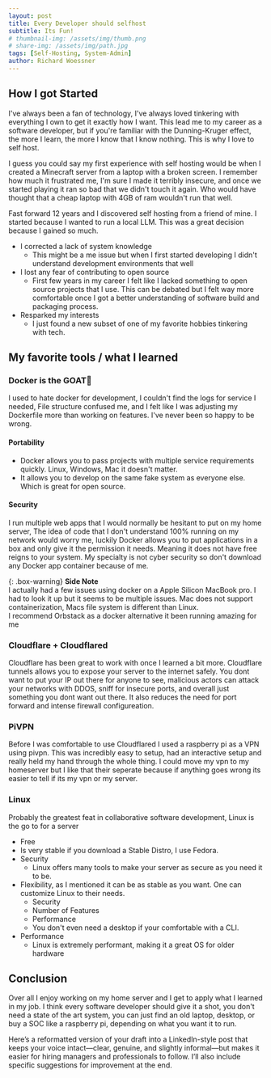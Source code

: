 ```yaml
---
layout: post
title: Every Developer should selfhost
subtitle: Its Fun!
# thumbnail-img: /assets/img/thumb.png
# share-img: /assets/img/path.jpg
tags: [Self-Hosting, System-Admin]
author: Richard Woessner
---
```


## How I got Started
I've always been a fan of technology, I've always loved tinkering with everything I own to get it exactly how I want. This lead me to my career as a software developer, but if you're familiar with the Dunning-Kruger effect, the more I learn, the more I know that I know nothing. This is why I love to self host.

I guess you could say my first experience with self hosting would be when I created a Minecraft server from a laptop with a broken screen. I remember how much it frustrated me, I'm sure I made it terribly insecure, and once we started playing it ran so bad that we didn't touch it again. Who would have thought that a cheap laptop with 4GB of ram wouldn't run that well.

Fast forward 12 years and I discovered self hosting from a friend of mine. I started because I wanted to run a local LLM. This was a great decision because I gained so much.
- I corrected a lack of system knowledge
	- This might be a me issue but when I first started developing I didn't understand development environments that well
- I lost any fear of contributing to open source
	- First few years in my career I felt like I lacked something to open source projects that I use. This can be debated but I felt way more comfortable once I got a better understanding of software build and packaging process. 
- Resparked my interests
	- I just found a new subset of one of my favorite hobbies tinkering with tech.
	  
	  
## My favorite tools / what I learned

### Docker is the GOAT🐐
I used to hate docker for development, I couldn't find the logs for service I needed, File structure confused me, and I felt like I was adjusting my Dockerfile more than working on features. I've never been so happy to be wrong.
#### Portability
- Docker allows you to pass projects with multiple service requirements quickly. Linux, Windows, Mac it doesn't matter. 
- It allows you to develop on the same fake system as everyone else. Which is great for open source.

#### Security
I run multiple web apps that I would normally be hesitant to put on my home server, The idea of code that I don't understand 100% running on my network would worry me, luckily Docker allows you to put applications in a box and only give it the permission it needs. Meaning it does not have free reigns to your system. My specialty is not cyber security so don't download any Docker app container because of me.

{: .box-warning}
 **Side Note** <br/>
 I actually had a few issues using docker on a Apple Silicon MacBook pro. I had to look it up but it seems to be multiple issues. Mac does not support containerization, Macs file system is different than Linux.<br/>
 I recommend Orbstack as a docker alternative it been running amazing for me 
  
### Cloudflare + Cloudflared
Cloudflare has been great to work with once I learned a bit more. Cloudflare tunnels allows you to expose your server to the internet safely. You dont want to put your IP out there for anyone to see, malicious actors can attack your networks with DDOS, sniff for insecure ports, and overall just something you dont want out there. It also reduces the need for port forward and intense firewall configureation.


### PiVPN
Before I was comfortable to use Cloudflared I used a raspberry pi as a VPN using pivpn. This was incredibly easy to setup, had an interactive setup and really held my hand through the whole thing. I could move my vpn to my homeserver but I like that their seperate because if anything goes wrong its easier to tell if its my vpn or my server.


### Linux
Probably the greatest feat in collaborative software development, Linux is the go to for a server
- Free
- Is very stable if you download a Stable Distro, I use Fedora.
- Security
	- Linux offers many tools to make your server as secure as you need it to be.
- Flexibility, as I mentioned it can be as stable as you want. One can customize Linux to their needs.
	- Security
	- Number of Features
	- Performance
	- You don't even need a desktop if your comfortable with a CLI.
- Performance
	- Linux is extremely performant, making it a great OS for older hardware


## Conclusion
Over all I enjoy working on my home server and I get to apply what I learned in my job. I think every software developer should give it a shot, you don't need a state of the art system, you can just find an old laptop, desktop, or buy a SOC like a raspberry pi, depending on what you want it to run.

Here’s a reformatted version of your draft into a LinkedIn-style post that keeps your voice intact—clear, genuine, and slightly informal—but makes it easier for hiring managers and professionals to follow. I’ll also include specific suggestions for improvement at the end.